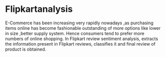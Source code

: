 # Flipkartanalysis
E-Commerce has been increasing very rapidly nowadays ,as purchasing items online has become fashionable outstanding of more options like lower in size ,better supply system. Hence consumers tend to prefer more numbers of online shopping.  In Flipkart review sentiment analysis, extracts the information present in Flipkart reviews, classifies it and final review of product is obtained.
